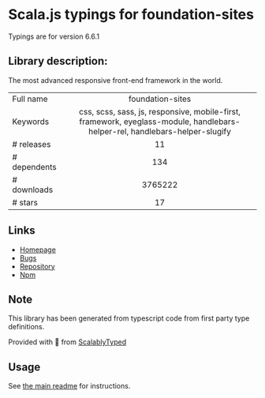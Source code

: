 
# Scala.js typings for foundation-sites

Typings are for version 6.6.1

## Library description:
The most advanced responsive front-end framework in the world.

|                    |                 |
| ------------------ | :-------------: |
| Full name          | foundation-sites |
| Keywords           | css, scss, sass, js, responsive, mobile-first, framework, eyeglass-module, handlebars-helper-rel, handlebars-helper-slugify |
| # releases         | 11 |
| # dependents       | 134 |
| # downloads        | 3765222 |
| # stars            | 17 |

## Links
- [Homepage](http://foundation.zurb.com/sites)
- [Bugs](https://github.com/zurb/foundation-sites/issues)
- [Repository](https://github.com/zurb/foundation-sites)
- [Npm](https://www.npmjs.com/package/foundation-sites)
    


## Note
This library has been generated from typescript code from first party type definitions.

Provided with :purple_heart: from [ScalablyTyped](https://github.com/oyvindberg/ScalablyTyped)

## Usage
See [the main readme](../../readme.md) for instructions.


